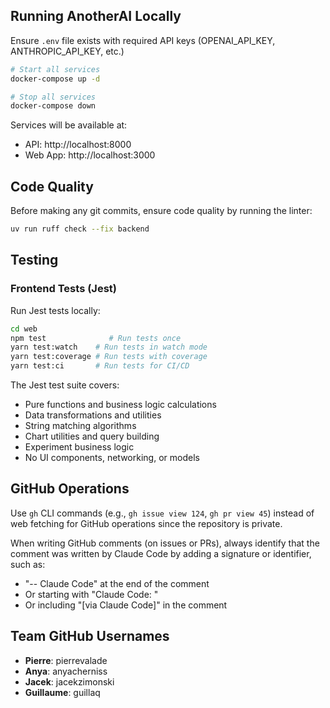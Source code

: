 ## Running AnotherAI Locally

Ensure `.env` file exists with required API keys (OPENAI_API_KEY, ANTHROPIC_API_KEY, etc.)

```bash
# Start all services
docker-compose up -d

# Stop all services
docker-compose down
```

Services will be available at:
- API: http://localhost:8000
- Web App: http://localhost:3000

## Code Quality

Before making any git commits, ensure code quality by running the linter:

```bash
uv run ruff check --fix backend
```

## Testing

### Frontend Tests (Jest)

Run Jest tests locally:
```bash
cd web
npm test              # Run tests once
yarn test:watch    # Run tests in watch mode
yarn test:coverage # Run tests with coverage
yarn test:ci       # Run tests for CI/CD
```


The Jest test suite covers:
- Pure functions and business logic calculations
- Data transformations and utilities
- String matching algorithms
- Chart utilities and query building
- Experiment business logic
- No UI components, networking, or models

## GitHub Operations

Use `gh` CLI commands (e.g., `gh issue view 124`, `gh pr view 45`) instead of web fetching for GitHub operations since the repository is private.

When writing GitHub comments (on issues or PRs), always identify that the comment was written by Claude Code by adding a signature or identifier, such as:
- "-- Claude Code" at the end of the comment
- Or starting with "Claude Code: "
- Or including "[via Claude Code]" in the comment

## Team GitHub Usernames

- **Pierre**: pierrevalade
- **Anya**: anyacherniss
- **Jacek**: jacekzimonski
- **Guillaume**: guillaq
